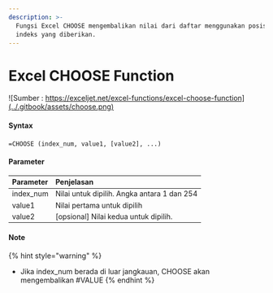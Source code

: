 ```yaml
---
description: >-
  Fungsi Excel CHOOSE mengembalikan nilai dari daftar menggunakan posisi atau
  indeks yang diberikan.
---
```


# Excel CHOOSE Function

![Sumber : https://exceljet.net/excel-functions/excel-choose-function](../.gitbook/assets/choose.png)

#### Syntax

```text
=CHOOSE (index_num, value1, [value2], ...)
```

#### Parameter 

| **Parameter** | **Penjelasan** |
| :--- | :--- |
|  index\_num | Nilai untuk dipilih. Angka antara 1 dan 254 |
| value1 | Nilai pertama untuk dipilih |
| value2 | \[opsional\] Nilai kedua untuk dipilih. |

#### Note

{% hint style="warning" %}
* Jika index\_num berada di luar jangkauan, CHOOSE akan mengembalikan \#VALUE
{% endhint %}





